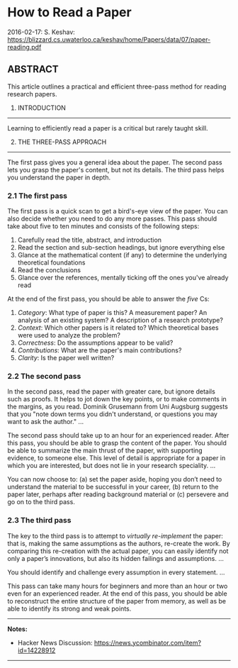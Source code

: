 How to Read a Paper
===================
2016-02-17: S. Keshav:
https://blizzard.cs.uwaterloo.ca/keshav/home/Papers/data/07/paper-reading.pdf


ABSTRACT
--------

This article outlines a practical and efficient three-pass method for
reading research papers.


1. INTRODUCTION
---------------

Learning to efficiently read a paper is a critical but rarely taught
skill.



2. THE THREE-PASS APPROACH
--------------------------

The first pass gives you a general idea about the paper. The second pass lets
you grasp the paper's content, but not its details. The third pass helps you
understand the paper in depth.


### 2.1 The first pass

The first pass is a quick scan to get a bird's-eye view of the paper. You can
also decide whether you need to do any more passes. This pass should take about
five to ten minutes and consists of the following steps:

 1. Carefully read the title, abstract, and introduction
 2. Read the section and sub-section headings, but ignore everything else
 3. Glance at the mathematical content (if any) to determine the underlying
    theoretical foundations
 4. Read the conclusions
 5. Glance over the references, mentally ticking off the ones you've already
    read

At the end of the first pass, you should be able to answer the *five* Cs:

 1. *Category*: What type of paper is this? A measurement paper? An
    analysis of an existing system? A description of a research prototype?
 2. *Context*: Which other papers is it related to? Which theoretical
    bases were used to analyze the problem?
 3. *Correctness*: Do the assumptions appear to be valid?
 4. *Contributions*: What are the paper's main contributions?
 5. *Clarity*: Is the paper well written?


### 2.2 The second pass

In the second pass, read the paper with greater care, but ignore details
such as proofs. It helps to jot down the key points, or to make comments
in the margins, as you read. Dominik Grusemann from Uni Augsburg
suggests that you "note down terms you didn't understand, or questions
you may want to ask the author." ...

The second pass should take up to an hour for an experienced reader.
After this pass, you should be able to grasp the content of the paper.
You should be able to summarize the main thrust of the paper, with
supporting evidence, to someone else.  This level of detail is
appropriate for a paper in which you are interested, but does not lie in
your research speciality. ...

You can now choose to: (a) set the paper aside, hoping you don’t need to
understand the material to be successful in your career, (b) return to
the paper later, perhaps after reading background material or (c)
persevere and go on to the third pass.


### 2.3 The third pass

The key to the third pass is to attempt to *virtually re-implement* the
paper: that is, making the same assumptions as the authors, re-create
the work. By comparing this re-creation with the actual paper, you can
easily identify not only a paper’s innovations, but also its hidden
failings and assumptions. ...

You should identify and challenge every assumption in every statement.
...

This pass can take many hours for beginners and more than an hour or two
even for an experienced reader. At the end of this pass, you should be
able to reconstruct the entire structure of the paper from memory, as
well as be able to identify its strong and weak points.


---

**Notes:**

- Hacker News Discussion: https://news.ycombinator.com/item?id=14228912

---

